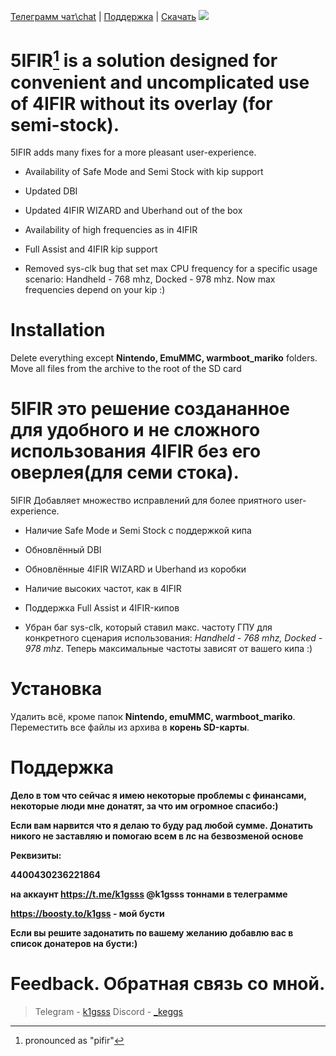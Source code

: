 [Телеграмм чат\chat](https://t.me/pifirsurc)  | [Поддержка](https://github.com/k1gs/5ifir?tab=readme-ov-file#поддержка)  | [Скачать](https://github.com/k1gs/5ifir/releases)
![](https://i.imgur.com/xf7rVd8.png)

# 5IFIR[^1] is a solution designed for convenient and uncomplicated use of 4IFIR without its overlay (for semi-stock).

5IFIR adds many fixes for a more pleasant user-experience.

* Availability of Safe Mode and Semi Stock with kip support

* Updated DBI

* Updated 4IFIR WIZARD and Uberhand out of the box

* Availability of high frequencies as in 4IFIR 

* Full Assist and 4IFIR kip support

* Removed sys-clk bug that set max CPU frequency for a specific usage scenario: Handheld - 768 mhz, Docked - 978 mhz. Now max frequencies depend on your kip :)

# Installation 

Delete everything except **Nintendo, EmuMMC, warmboot_mariko** folders.
Move all files from the archive to the root of the SD card


# 5IFIR это решение создананное для удобного и не сложного использования 4IFIR без его оверлея(для семи стока).

5IFIR Добавляет множество исправлений для более приятного user-experience.

* Наличие Safe Mode и Semi Stock с поддержкой кипа

* Обновлённый DBI

* Обновлённые 4IFIR WIZARD и Uberhand из коробки

* Наличие высоких частот, как в 4IFIR 

* Поддержка Full Assist и 4IFIR-кипов

* Убран баг sys-clk, который ставил макс. частоту ГПУ для конкретного сценария использования: *Handheld - 768 mhz, Docked - 978 mhz*. Теперь максимальные частоты зависят от вашего кипа :)

# Установка 

Удалить всё, кроме папок **Nintendo, emuMMC, warmboot_mariko**.
Переместить все файлы из архива в **корень SD-карты**.

# Поддержка
**Дело в том что сейчас я имею некоторые проблемы с финансами, некоторые люди мне донатят, за что им огромное спасибо:)**

**Если вам нарвится что я делаю то буду рад любой сумме. Донатить никого не заставляю и помогаю всем в лс на безвозменой основе**

**Реквизиты:**

**4400430236221864**

**на аккаунт https://t.me/k1gsss @k1gsss тоннами в телеграмме**

**https://boosty.to/k1gss - мой бусти**

**Если вы решите задонатить по вашему желанию добавлю вас в список донатеров на бусти:)**

# Feedback. Обратная связь со мной.
> Telegram - [k1gsss](https://k1gsss.t.me/)
> Discord - [_keggs](https://discord.com/users/662219930174881812)

[^1]: pronounced as "pifir"
